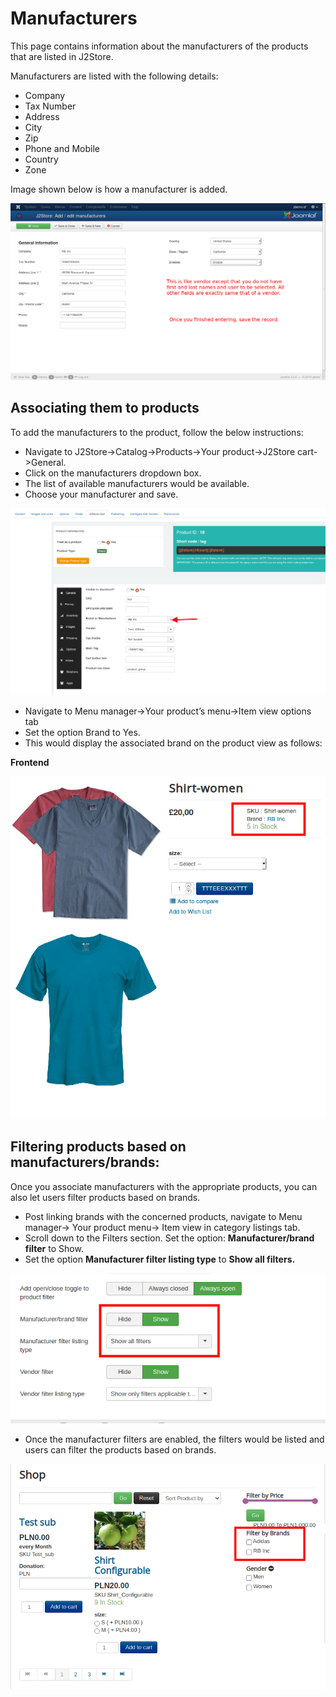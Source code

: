 # Manufacturers

This page contains information about the manufacturers of the products that are listed in J2Store.

Manufacturers are listed with the following details:

* Company
* Tax Number
* Address
* City
* Zip
* Phone and Mobile
* Country
* Zone

Image shown below is how a manufacturer is added.

![Add new manufacturer](https://raw.githubusercontent.com/j2store/doc-images/master/catalog/manufacturers/manufacturer_add_new.png)

## Associating them to products <a id="associating-them-to-products"></a>

To add the manufacturers to the product, follow the below instructions:

* Navigate to J2Store-&gt;Catalog-&gt;Products-&gt;Your product-&gt;J2Store cart-&gt;General.
* Click on the manufacturers dropdown box.
* The list of available manufacturers would be available.
* Choose your manufacturer and save.

![Adding brand to product](https://raw.githubusercontent.com/j2store/doc-images/master/catalog/manufacturers/add_manufacturer-to-pro.png)

* Navigate to Menu manager-&gt;Your product’s menu-&gt;Item view options tab
* Set the option Brand to Yes.
* This would display the associated brand on the product view as follows:

**Frontend**

![Frontend](https://raw.githubusercontent.com/j2store/doc-images/master/catalog/manufacturers/manufacturers-frontend.png)

## **Filtering products based on manufacturers/brands:**

Once you associate manufacturers with the appropriate products, you can also let users filter products based on brands.

* Post linking brands with the concerned products,  navigate to Menu manager-&gt; Your product menu-&gt; Item view in category listings tab.
* Scroll down to the Filters section. Set the option: **Manufacturer/brand filter** to Show.
* Set the option **Manufacturer filter listing type** to **Show all filters.**

![](../.gitbook/assets/screenshot-localhost-2020.08.19-12_54_31.png)

* Once the manufacturer filters are enabled, the filters would be listed and users can filter the products based on brands.

![](../.gitbook/assets/screenshot-localhost-2020.08.19-12_58_14.png)



